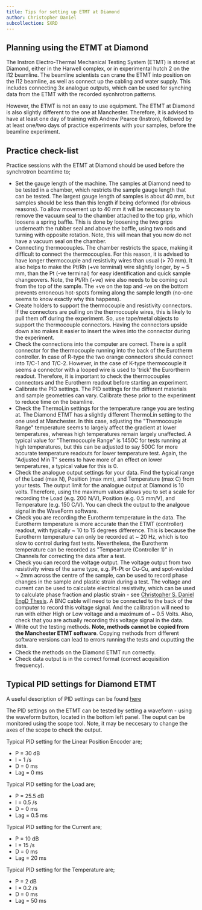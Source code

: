 ```yaml
---
title: Tips for setting up ETMT at Diamond
author: Christopher Daniel
subcollection: SXRD
---
```


## Planning using the ETMT at Diamond

The Instron Electro-Thermal Mechanical Testing System (ETMT) is stored at Diamond, either in the Harwell complex, or in experimental hutch 2 on the I12 beamline. The beamline scientists can crane the ETMT into position on the I12 beamline, as well as connect up the cabling and water supply. This includes connecting 3x analogue outputs, which can be used for synching data from the ETMT with the recorded sycnhrotron patterns.

However, the ETMT is not an easy to use equipment. The ETMT at Diamond is also slightly different to the one at Manchester. Therefore, it is advised to have at least one day of training with Andrew Pearce (Instron), followed by at least one/two days of practice experiments with your samples, before the beamline experiment. 

## Practice check-list

Practice sessions with the ETMT at Diamond should be used before the synchrotron beamtime to;

- Set the gauge length of the machine. The samples at Diamond need to be tested in a chamber, which restricts the sample gauge length that can be tested. The largest gauge length of samples is about 40 mm, but samples should be less than this length if being deformed (for obvious reasons). To allow movement up to 40 mm it will be neccessary to remove the vacuum seal to the chamber attached to the top grip, which loosens a spring baffle. This is done by loosening the two grips underneath the rubber seal and above the baffle, using two rods and turning with opposite rotation. Note, this will mean that you now do not have a vacuum seal on the chamber.
- Connecting thermocouples. The chamber restricts the space, making it difficult to connect the thermocouples. For this reason, it is advised to have longer thermocouple and resistivity wires than usual (> 70 mm). It also helps to make the Pt/Rh (+ve terminal) wire slightly longer, by ~ 5 mm, than the Pt (-ve terminal) for easy identification and quick sample changeovers. Note, the Pt/Rh (+ve) wire also needs to be coming out from the top of the sample. The +ve on the top and -ve on the bottom prevents erroneous hot-spots forming along the sample length (no-one seems to know exactly why this happens).
- Create holders to support the thermocouple and resistivity connectors. If the connectors are pulling on the thermocouple wires, this is likely to pull them off during the experiment. So, use tape/metal objects to support the thermocouple connectors. Having the connectors upside down also makes it easier to insert the wires into the connector during the experiment.
- Check the connections into the computer are correct. There is a split connector for the thermocouple running into the back of the Eurotherm controller. In case of R-type the two orange connectors should connect into T/C-1 and T/C-2. However, in the case of K-type thermocouple it seems a connector with a looped wire is used to 'trick' the Eurortherm readout. Therefore, it is important to check the thermocouples connectors and the Eurotherm readout before starting an experiment.
- Calibrate the PID settings. The PID settings for the different materials and sample geometries can vary. Calibrate these prior to the experiment to reduce time on the beamline.
- Check the ThermoLin settings for the temperature range you are testing at. The Diamond ETMT has a slightly different ThermoLin setting to the one used at Manchester. In this case, adjusting the "Thermocouple Range" temperature seems to largely affect the gradient at lower temperatures, whereas high temperatures remain largely unaffected. A typical value for "Thermocouple Range" is 1450C for tests running at high temperatures, but this can be adjusted to say 500C for more accurate temperature readouts for lower temperature test. Again, the "Adjusted Min T" seems to have more of an effect on lower temperatures, a typical value for this is 0.
- Check the analogue output settings for your data. Find the typical range of the Load (max N), Position (max mm), and Temperature (max C) from your tests. The output limit for the analogue output at Diamond is 10 volts. Therefore, using the maximum values allows you to set a scale for recording the Load (e.g. 200 N/V), Position (e.g. 0.5 mm/V), and Temperature (e.g. 150 C/V). You can check the output to the analgoue signal in the WaveForm software.
- Check you are recording the Eurotherm temperature in the data. The Eurotherm temperature is more accurate than the ETMT (controller) readout, with typically ~ 10 to 15 degrees difference. This is because the Eurotherm temperature can only be recorded at ~ 20 Hz, which is too slow to control during fast tests. Nevertheless, the Eurotherm temperature can be recorded as "Tempearture (Controller 1)" in Channels for correcting the data after a test.
- Check you can record the voltage output. The voltage output from two resistivity wires of the same type, e.g. Pt-Pt or Cu-Cu, and spot-welded ~ 2mm across the centre of the sample, can be used to record phase changes in the sample and plastic strain during a test. The voltage and current can be used to calculate electrical resistivity, which can be used to calculate phase fraction and plastic strain - see [Christopher S. Daniel EngD Thesis](https://www.research.manchester.ac.uk/portal/en/theses/an-investigation-into-the-texture-development-during-hotrolling-of-dualphase-zirconium-alloys(416cf1d6-15de-41d0-ad7c-3d0db664ae84).html). A BNC cable will need to be connected to the back of the computer to record this voltage signal. And the calibration will need to run with either High or Low voltage and a maximum of ~ 0.5 Volts. Also, check that you are actually recording this voltage signal in the data.
- Write out the testing methods. **Note, methods cannot be copied from the Manchester ETMT software**. Copying methods from different software versions can lead to errors running the tests and ouputting the data. 
- Check the methods on the Diamond ETMT run correctly.
- Check data output is in the correct format (correct acquisition frequency).

## Typical PID settings for Diamond ETMT

A useful description of PID settings can be found [here](https://www.reddit.com/r/FromTheDepths/comments/kuyftc/pid_tuning_guide_for_dummies/)

The PID settings on the ETMT can be tested by setting a waveform - using the waveform button, located in the bottom left panel. The ouput can be monitored using the scope tool. Note, it may be neccesary to change the axes of the scope to check the output.

Typical PID setting for the Linear Position Encoder are;
- P = 30 dB
- I = 1 /s
- D = 0 ms
- Lag = 0 ms

Typical PID setting for the Load are;
- P = 25.5 dB
- I = 0.5 /s
- D = 0 ms
- Lag = 0.5 ms

Typical PID setting for the Current are;
- P = 10 dB
- I = 15 /s
- D = 0 ms
- Lag = 20 ms

Typical PID setting for the Temperature are;
- P = 2 dB
- I = 0.2 /s
- D = 0 ms
- Lag = 50 ms
